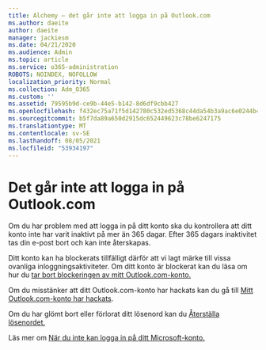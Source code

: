 ```yaml
---
title: Alchemy – det går inte att logga in på Outlook.com
ms.author: daeite
author: daeite
manager: jackiesm
ms.date: 04/21/2020
ms.audience: Admin
ms.topic: article
ms.service: o365-administration
ROBOTS: NOINDEX, NOFOLLOW
localization_priority: Normal
ms.collection: Adm_O365
ms.custom: ''
ms.assetid: 79595b9d-ce9b-44e5-b142-8d6df9cbb427
ms.openlocfilehash: f432ec75a71f5d142780c532ed5368c44da54b3a9ac6e0244b4a4a5127b0acff
ms.sourcegitcommit: b5f7da89a650d2915dc652449623c78be6247175
ms.translationtype: MT
ms.contentlocale: sv-SE
ms.lasthandoff: 08/05/2021
ms.locfileid: "53934197"
---
```

# <a name="cant-sign-in-to-outlookcom"></a>Det går inte att logga in på Outlook.com

Om du har problem med att logga in på ditt konto ska du kontrollera att ditt konto inte har varit inaktivt på mer än 365 dagar. Efter 365 dagars inaktivitet tas din e-post bort och kan inte återskapas.
  
Ditt konto kan ha blockerats tillfälligt därför att vi lagt märke till vissa ovanliga inloggningsaktiviteter. Om ditt konto är blockerat kan du läsa om hur du [tar bort blockeringen av mitt Outlook.com-konto.](https://support.office.com/article/f4ad2701-d166-4d8b-8a6a-9af2a1f8a4c4.aspx) 
  
Om du misstänker att ditt Outlook.com-konto har hackats kan du gå till [Mitt Outlook.com-konto har hackats](https://support.office.com/article/35993ac5-ac2f-494e-aacb-5232dda453d8.aspx).
  
Om du har glömt bort eller förlorat ditt lösenord kan du [Återställa lösenordet.](https://go.microsoft.com/fwlink/p/?LinkID=242804)
  
Läs mer om [När du inte kan logga in på ditt Microsoft-konto.](https://go.microsoft.com/fwlink/p/?linkid=837479)
  

